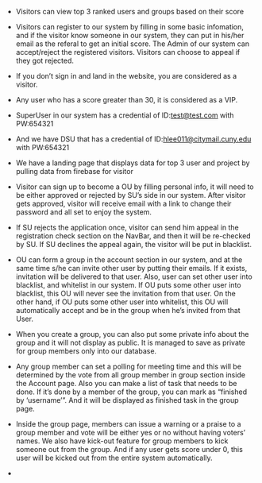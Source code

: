 - Visitors can view top 3 ranked users and groups based on their score

- Visitors can register to our system by filling in some basic infomation, and if the visitor know someone in our system, they can put in his/her email as the referal to get an initial score. The Admin of our system can accept/reject the registered visitors. Visitors can choose to appeal if they got rejected.

-	If you don’t sign in and land in the website, you are considered as a visitor.

-	Any user who has a score greater than 30, it is considered as a VIP. 

-	SuperUser in our system has a credential of ID:test@test.com with PW:654321
-	And we have DSU that has a credential of ID:hlee011@citymail.cuny.edu with PW:654321

-	We have a landing page that displays data for top 3 user and project by pulling data from firebase for visitor 

-	Visitor can sign up to become a OU by filling personal info, it will need to be either approved or rejected by SU’s side in our system. After visitor gets approved, visitor will receive email with a link to change their password and all set to enjoy the system. 

-	If SU rejects the application once, visitor can send him appeal in the registration check section on the NavBar, and then it will be re-checked by SU. If SU declines the appeal again, the visitor will be put in blacklist. 

-	OU can form a group in the account section in our system, and at the same time s/he can invite other user by putting their emails. If it exists, invitation will be delivered to that user. Also, user can set other user into blacklist, and whitelist in our system. If OU puts some other user into blacklist, this OU will never see the invitation from that user. On the other hand, if OU puts some other user into whitelist, this OU will automatically accept and be in the group when he’s invited from that User. 

-	When you create a group, you can also put some private info about the group and it will not display as public. It is managed to save as private for group members only into our database. 

-	Any group member can set a polling for meeting time and this will be determined by the vote from all group member in group section inside the Account page.  Also you can make a list of task that needs to be done. If it’s done by a member of the group, you can mark as “finished by ‘username’”. And it will be displayed as finished task in the group page. 


-	Inside the group page, members can issue a warning or a praise to a group member and vote will be either yes or no without having voters’ names. We also have kick-out feature for group members to kick someone out from the group. And if any user gets score under 0, this user will be kicked out from the entire system automatically. 

- 
